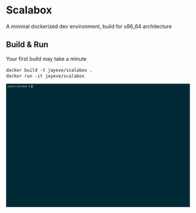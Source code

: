 # Scalabox

A minimal dockerized dev environment, build for x86_64 architecture

## Build & Run

Your first build may take a minute

```
docker build -t jayeve/scalabox .
docker run -it jayeve/scalabox
```

![Alt Text](http://github.com/jayeve/terminal/raw/master/scalabox/demo.gif)
